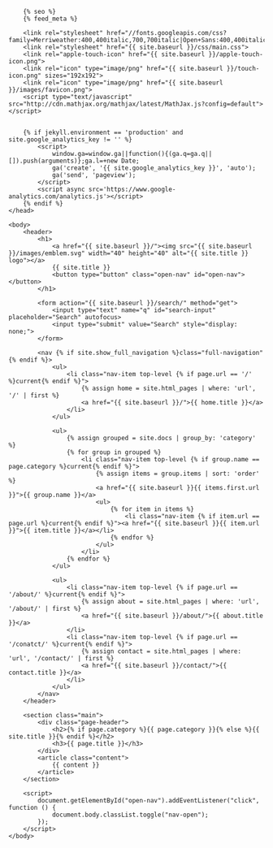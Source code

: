 <!DOCTYPE html>

<html>
	<head>
		<meta charset="utf-8">
		<meta name="viewport" content="width=device-width, initial-scale=1">

		{% seo %}
		{% feed_meta %}

		<link rel="stylesheet" href="//fonts.googleapis.com/css?family=Merriweather:400,400italic,700,700italic|Open+Sans:400,400italic,600,600italic,700,700italic|Inconsolata:400,700">
		<link rel="stylesheet" href="{{ site.baseurl }}/css/main.css">
		<link rel="apple-touch-icon" href="{{ site.baseurl }}/apple-touch-icon.png">
		<link rel="icon" type="image/png" href="{{ site.baseurl }}/touch-icon.png" sizes="192x192">
		<link rel="icon" type="image/png" href="{{ site.baseurl }}/images/favicon.png">
		<script type="text/javascript" src="http://cdn.mathjax.org/mathjax/latest/MathJax.js?config=default"></script>


		{% if jekyll.environment == 'production' and site.google_analytics_key != '' %}
			<script>
				window.ga=window.ga||function(){(ga.q=ga.q||[]).push(arguments)};ga.l=+new Date;
				ga('create', '{{ site.google_analytics_key }}', 'auto');
				ga('send', 'pageview');
			</script>
			<script async src='https://www.google-analytics.com/analytics.js'></script>
		{% endif %}
	</head>

	<body>
		<header>
			<h1>
				<a href="{{ site.baseurl }}/"><img src="{{ site.baseurl }}/images/emblem.svg" width="40" height="40" alt="{{ site.title }} logo"></a>
				{{ site.title }}
				<button type="button" class="open-nav" id="open-nav"></button>
			</h1>

			<form action="{{ site.baseurl }}/search/" method="get">
				<input type="text" name="q" id="search-input" placeholder="Search" autofocus>
				<input type="submit" value="Search" style="display: none;">
			</form>

			<nav {% if site.show_full_navigation %}class="full-navigation"{% endif %}>
				<ul>
					<li class="nav-item top-level {% if page.url == '/' %}current{% endif %}">
						{% assign home = site.html_pages | where: 'url', '/' | first %}
						<a href="{{ site.baseurl }}/">{{ home.title }}</a>
					</li>
				</ul>

				<ul>
					{% assign grouped = site.docs | group_by: 'category' %}
					{% for group in grouped %}
						<li class="nav-item top-level {% if group.name == page.category %}current{% endif %}">
							{% assign items = group.items | sort: 'order' %}
							<a href="{{ site.baseurl }}{{ items.first.url }}">{{ group.name }}</a>
							<ul>
								{% for item in items %}
									<li class="nav-item {% if item.url == page.url %}current{% endif %}"><a href="{{ site.baseurl }}{{ item.url }}">{{ item.title }}</a></li>
								{% endfor %}
							</ul>
						</li>
					{% endfor %}
				</ul>

				<ul>
					<li class="nav-item top-level {% if page.url == '/about/' %}current{% endif %}">
						{% assign about = site.html_pages | where: 'url', '/about/' | first %}
						<a href="{{ site.baseurl }}/about/">{{ about.title }}</a>
					</li>
					<li class="nav-item top-level {% if page.url == '/conatct/' %}current{% endif %}">
						{% assign contact = site.html_pages | where: 'url', '/contact/' | first %}
						<a href="{{ site.baseurl }}/contact/">{{ contact.title }}</a>
					</li>
				</ul>
			</nav>
		</header>

		<section class="main">
			<div class="page-header">
				<h2>{% if page.category %}{{ page.category }}{% else %}{{ site.title }}{% endif %}</h2>
				<h3>{{ page.title }}</h3>
			</div>
			<article class="content">
				{{ content }}
			</article>
		</section>

		<script>
			document.getElementById("open-nav").addEventListener("click", function () {
				document.body.classList.toggle("nav-open");
			});
		</script>
	</body>
</html>


